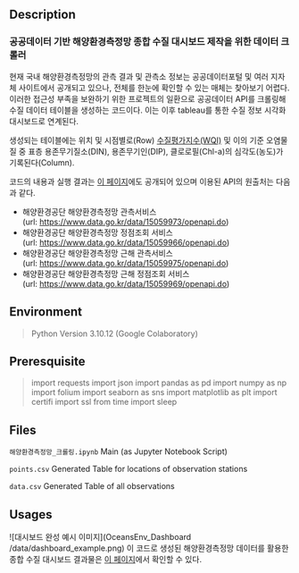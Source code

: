 ## Description
### 공공데이터 기반 해양환경측정망 종합 수질 대시보드 제작을 위한 데이터 크롤러

현재 국내 해양환경측정망의 관측 결과 및 관측소 정보는 공공데이터포털 및 여러 지자체 사이트에서 공개되고 있으나, 전체를 한눈에 확인할 수 있는 매체는 찾아보기 어렵다. 이러한 접근성 부족을 보완하기 위한 프로젝트의 일환으로 공공데이터 API를 크롤링해 수질 데이터 테이블을 생성하는 코드이다. 이는 이후 tableau를 통한 수질 정보 시각화 대시보드로 연계된다.

생성되는 테이블에는 위치 및 시점별로(Row) [수질평가지수(WQI)](https://meis.go.kr/mei/wqi/introduce.do) 및 이의 기준 오염물질 중 표층 용존무기질소(DIN), 용존무기인(DIP), 클로로필(Chl-a)의 심각도(농도)가 기록된다(Column).

코드의 내용과 실행 결과는 [이 페이지](https://colab.research.google.com/drive/1y0D_xqlySsQKg99ZCFMzTucmvUWvA2ys?usp=sharing)에도 공개되어 있으며 이용된 API의 원출처는 다음과 같다.
- 해양환경공단 해양환경측정망 관측서비스 (url: https://www.data.go.kr/data/15059973/openapi.do)
- 해양환경공단 해양환경측정망 정점조회 서비스 (url: https://www.data.go.kr/data/15059966/openapi.do)
- 해양환경공단 해양환경측정망 근해 관측서비스 (url: https://www.data.go.kr/data/15059975/openapi.do)
- 해양환경공단 해양환경측정망 근해 정점조회 서비스 (url: https://www.data.go.kr/data/15059969/openapi.do)

## Environment 

> Python Version 3.10.12 (Google Colaboratory)

## Preresquisite

> import requests
> import json
> import pandas as pd
> import numpy as np
> import folium
> import seaborn as sns
> import matplotlib as plt
> import certifi
> import ssl
> from time import sleep

## Files

`해양환경측정망_크롤링.ipynb` Main (as Jupyter Notebook Script)

`points.csv` Generated Table for locations of observation stations

`data.csv` Generated Table of all observations

## Usages
![대시보드 완성 예시 이미지](OceansEnv_Dashboard /data/dashboard_example.png)
이 코드로 생성된 해양환경측정망 데이터를 활용한 종합 수질 대시보드 결과물은 [이 페이지](https://public.tableau.com/app/profile/sangock.kim/viz/_17033403477040/1_1?publish=yes)에서 확인할 수 있다.
